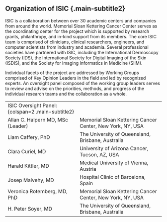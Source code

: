 ## Organization of ISIC {.main-subtitle2}

ISIC is a collaboration between over 30 academic centers and companies from around the world. Memorial Sloan Kettering Cancer Center serves as the coordinating center for the project which is supported by research grants, philanthropy, and in-kind support from its members. The core ISIC team is comprised of clinicians, clinical researchers, engineers, and computer scientists from industry and academia. Several professional societies have partnered with ISIC, including the International Dermoscopy Society (IDS), the International Society for Digital Imaging of the Skin (ISDIS), and the Society for Imaging Informatics in Medicine (SIIM). 

Individual facets of the project are addressed by Working Groups comprised of Key Opinion Leaders in the field and led by recognized experts. An oversight panel composed of the working group leaders serves to review and advise on the priorities, methods, and progress of the individual research teams and the collaboration as a whole.


| | |
| - | - |
| ISIC Oversight Panel: {colspan=2 .main-subtitle2} | |
| Allan C. Halpern MD, MSc (Leader) | Memorial Sloan Kettering Cancer Center, New York, NY, USA |
| Liam Caffery, PhD | The University of Queensland, Brisbane, Australia |
| Clara Curiel, MD | University of Arizona Cancer, Tucson, AZ, USA |
| Harald Kittler, MD | Medical University of Vienna, Austria |
| Josep Malvehy, MD | Hospital Clinic of Barcelona, Spain |
| Veronica Rotemberg, MD, PhD | Memorial Sloan Kettering Cancer Center, New York, NY, USA |
| H. Peter Soyer, MD | The University of Queensland, Brisbane, Australia |
